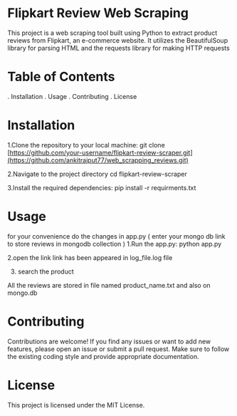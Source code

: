 # Flipkart Review Web Scraping
This project is a web scraping tool built using Python to extract product reviews from Flipkart, an e-commerce website. 
It utilizes the BeautifulSoup library for parsing HTML and the requests library for making HTTP requests


# Table of Contents
. Installation
. Usage
. Contributing
. License

# Installation

1.Clone the repository to your local machine:
git clone [https://github.com/your-username/flipkart-review-scraper.git](https://github.com/ankitrajput77/web_scrapping_reviews.git)

2.Navigate to the project directory
cd flipkart-review-scraper

3.Install the required dependencies:
pip install -r requirments.txt


# Usage

for your convenience do the changes in app.py ( enter your mongo db link to store reviews in mongodb collection ) 
1.Run the app.py:
python app.py

2.open the link
link has been appeared in log_file.log file

3. search the product 


All the reviews are stored in file named product_name.txt and also on mongo.db

# Contributing
Contributions are welcome! If you find any issues or want to add new features, please open an issue or submit a pull request. Make sure to follow the existing coding style and provide appropriate documentation.

# License
This project is licensed under the MIT License.
